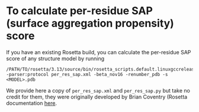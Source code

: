 

# To calculate per-residue SAP (surface aggregation propensity) score

If you have an existing Rosetta build, you can calculate the per-residue SAP score of any structure model by running

```
/PATH/TO/rosetta/3.13/source/bin/rosetta_scripts.default.linuxgccrelease -parser:protocol per_res_sap.xml -beta_nov16 -renumber_pdb -s <MODEL>.pdb
```

We provide here a copy of `per_res_sap.xml` and `per_res_sap.py` but take no credit for them, they were originally developed by Brian Coventry (Rosetta documentation [here](https://www.rosettacommons.org/docs/latest/rosetta_basics/scoring/sap-constraint).

